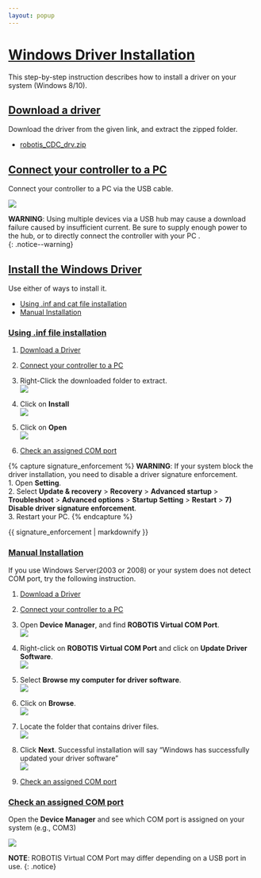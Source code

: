 ```yaml
---
layout: popup
---
```


# [Windows Driver Installation](#windows-driver-installation)

This step-by-step instruction describes how to install a driver on your system (Windows 8/10).  

## [Download a driver](#download-a-driver)
Download the driver from the given link, and extract the zipped folder.
- [robotis_CDC_drv.zip](http://support.robotis.com/ko/baggage_files/opencm/robotis_cdc_drv.zip)

## [Connect your controller to a PC](#connect-your-controller-to-a-pc)
Connect your controller to a PC via the USB cable.

  ![](/assets/images/parts/controller/opencm904/connect_pc.png)

**WARNING**: Using multiple devices via a USB hub may cause a download failure caused by insufficient current. Be sure to supply enough power to the hub, or to directly connect the controller with your PC .  
{: .notice--warning}

## [Install the Windows Driver](#install-the-windows-driver)

Use either of ways to install it.

- [Using .inf and cat file installation](#using-inf-file-installation)
- [Manual Installation](#manual-installation)

### [Using .inf file installation](#using-inf-file-installation)

1. [Download a Driver](#download-a-driver)
2. [Connect your controller to a PC](#connect-your-controller-to-a-pc)
3. Right-Click the downloaded folder to extract.  
  ![](/assets/images/faq/driver_installation_en/extracting_driver.png)

4. Click on **Install**  
  ![](/assets/images/faq/driver_installation_en/install_inf.png)

5. Click on **Open**  
  ![](/assets/images/faq/driver_installation_en/installing_driver.png)

6. [Check an assigned COM port](#check-an-assigned-com-port)

{% capture signature_enforcement %}
**WARNING**: If your system block the driver installation, you need to disable a driver signature enforcement.  
    1. Open **Setting**.  
    2. Select **Update & recovery** > **Recovery** > **Advanced startup** > **Troubleshoot** > **Advanced options** > **Startup Setting** > **Restart** > **7) Disable driver signature enforcement**.  
    3. Restart your PC.
{% endcapture %}
<div class="notice--warning"> {{ signature_enforcement | markdownify }}</div>

### [Manual Installation](#manual-installation)

If you use Windows Server(2003 or 2008) or your system does not detect COM port, try the following instruction. 

1. [Download a Driver](#download-a-driver)

2. [Connect your controller to a PC](#connect-your-controller-to-a-pc)

3. Open **Device Manager**, and find **ROBOTIS Virtual COM Port**.  
  ![](/assets/images/faq/driver_installation_en/device_manager.png)

4. Right-click on **ROBOTIS Virtual COM Port** and click on **Update Driver Software**.  
  ![](/assets/images/faq/driver_installation_en/manual_installation_01.png)

5. Select **Browse my computer for driver software**.  
  ![](/assets/images/faq/driver_installation_en/manual_installation_02.png)

6. Click on **Browse**.  
  ![](/assets/images/faq/driver_installation_en/manual_installation_02_1.png)  

7. Locate the folder that contains driver files.  
  ![](/assets/images/faq/driver_installation_en/manual_installation_03.png)  

8. Click **Next**. Successful installation will say “Windows has successfully updated your driver software”  
  ![](/assets/images/faq/driver_installation_en/manual_installation_04.png)

9. [Check an assigned COM port](#check-an-assigned-com-port)

### [Check an assigned COM port](#check-an-assigned-com-port)

Open the **Device Manager** and see which COM port is assigned on your system (e.g., COM3)

![](/assets/images/parts/controller/opencm904/opencm_ide_43.png)

**NOTE**: ROBOTIS Virtual COM Port may differ depending on a USB port in use.
{: .notice}
